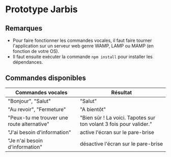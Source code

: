 # Prototype Jarbis

## Remarques
* Pour faire fonctionner les commandes vocales, il faut faire tourner l'application sur un serveur web genre WAMP, LAMP ou MAMP (en fonction de votre OS).
* Il faut ensuite exécuter la commande ```npm install``` pour installer les dépendances.

## Commandes disponibles
|Commandes vocales|Résultat|
|-----------------|--------|
|"Bonjour", "Salut" | "Salut"|
|"Au revoir", "Fermeture" | "A bientôt"|
|"Peux-tu me trouver une route alternative" | "Bien sûr ! La voici. Tapotes sur ton volant 3 fois pour valider." |
| "J'ai besoin d'information" | active l'écran sur le pare-brise |
| "Je n'ai besoin d'information" | désactive l'écran sur le pare-brise |
